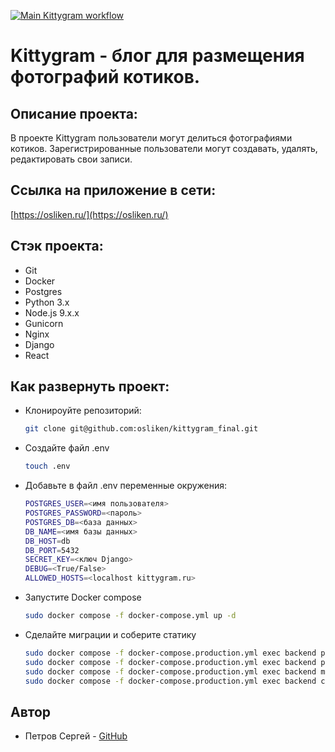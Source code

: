 [![Main Kittygram workflow](https://github.com/osliken/kittygram_final/actions/workflows/main.yml/badge.svg)](https://github.com/osliken/kittygram_final/actions/workflows/main.yml)

# Kittygram - блог для размещения фотографий котиков.

## Описание проекта: 

В проекте Kittygram пользователи могут делиться фотографиями котиков. Зарегистрированные пользователи могут создавать, удалять, редактировать свои записи.

## Ссылка на приложение в сети:

[https://osliken.ru/](https://osliken.ru/)


## Стэк проекта:

- Git
- Docker
- Postgres
- Python 3.x
- Node.js 9.x.x
- Gunicorn
- Nginx
- Django
- React

## Как развернуть проект:

- Клонироуйте репозиторий:

    ```bash
    git clone git@github.com:osliken/kittygram_final.git
    ```
- Создайте файл .env

    ```bash
    touch .env
    ```
- Добавьте в файл .env переменные окружения:

    ```bash
    POSTGRES_USER=<имя пользователя>
    POSTGRES_PASSWORD=<пароль>
    POSTGRES_DB=<база данных>
    DB_NAME=<имя базы данных>
    DB_HOST=db
    DB_PORT=5432
    SECRET_KEY=<ключ Django>
    DEBUG=<True/False>
    ALLOWED_HOSTS=<localhost kittygram.ru>
    ```
- Запустите Docker compose

    ```bash
    sudo docker compose -f docker-compose.yml up -d
    ```
- Сделайте миграции и соберите статику

    ```bash
    sudo docker compose -f docker-compose.production.yml exec backend python manage.py migrate
    sudo docker compose -f docker-compose.production.yml exec backend python manage.py collectstatic
    sudo docker compose -f docker-compose.production.yml exec backend mkdir -p /backend_static/static/
    sudo docker compose -f docker-compose.production.yml exec backend cp -r /app/collected_static/. /static/static/
    ```



## Автор

- Петров Сергей - [GitHub](https://github.com/osliken)
